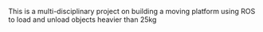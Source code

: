 This is a multi-disciplinary project on building a moving platform using ROS to load and unload objects heavier than 25kg
